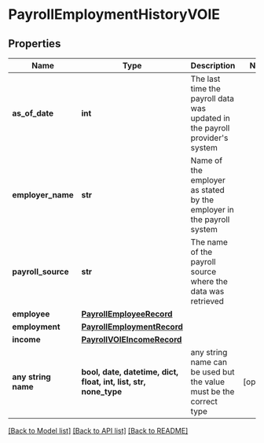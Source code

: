 # PayrollEmploymentHistoryVOIE


## Properties
Name | Type | Description | Notes
------------ | ------------- | ------------- | -------------
**as_of_date** | **int** | The last time the payroll data was updated in the payroll provider&#39;s system | 
**employer_name** | **str** | Name of the employer as stated by the employer in the payroll system | 
**payroll_source** | **str** | The name of the payroll source where the data was retrieved | 
**employee** | [**PayrollEmployeeRecord**](PayrollEmployeeRecord.md) |  | 
**employment** | [**PayrollEmploymentRecord**](PayrollEmploymentRecord.md) |  | 
**income** | [**PayrollVOIEIncomeRecord**](PayrollVOIEIncomeRecord.md) |  | 
**any string name** | **bool, date, datetime, dict, float, int, list, str, none_type** | any string name can be used but the value must be the correct type | [optional]

[[Back to Model list]](../README.md#documentation-for-models) [[Back to API list]](../README.md#documentation-for-api-endpoints) [[Back to README]](../README.md)



